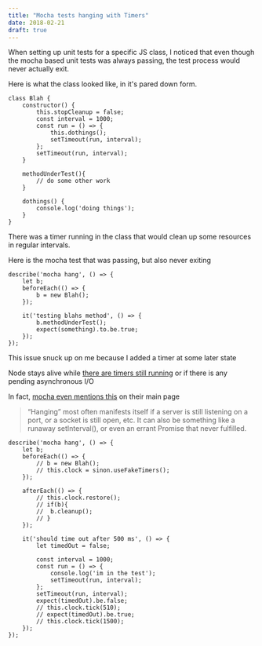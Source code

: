 ```yaml
---
title: "Mocha tests hanging with Timers"
date: 2018-02-21
draft: true
---
```


When setting up unit tests for a specific JS class, I noticed that even though the 
mocha based unit tests was always passing, the test process would never actually exit.

Here is what the class looked like, in it's pared down form.

```
class Blah {
	constructor() {
		this.stopCleanup = false;
		const interval = 1000;
		const run = () => {
			this.dothings();
            setTimeout(run, interval);
		};
		setTimeout(run, interval);
	}
	
	methodUnderTest(){
	    // do some other work
	}

	dothings() {
		console.log('doing things');
	} 
}
```

There was a timer running in the class that would clean up some resources in 
regular intervals.


Here is the mocha test that was passing, but also never exiting

```
describe('mocha hang', () => {
	let b;
	beforeEach(() => {
		b = new Blah();
	}); 

	it('testing blahs method', () => { 
		b.methodUnderTest();
		expect(something).to.be.true; 
	});
});
```

This issue snuck up on me because I added a timer at some later 
state

Node stays alive while [there are timers still running](https://nodejs.org/en/docs/guides/event-loop-timers-and-nexttick/)
or if there is any pending asynchronous I/O

In fact, [mocha even mentions this](https://mochajs.org/) on their main page

> “Hanging” most often manifests itself if a server is still 
listening on a port, or a socket is still open, etc. 
It can also be something like a runaway setInterval(), or even an errant Promise that never fulfilled.


```
describe('mocha hang', () => {
	let b;
	beforeEach(() => {
		// b = new Blah();
		// this.clock = sinon.useFakeTimers();		
	});

	afterEach(() => {
		// this.clock.restore();
		// if(b){
		// 	b.cleanup();
		// }
	});

	it('should time out after 500 ms', () => {
		let timedOut = false;

		const interval = 1000;
		const run = () => {
			console.log('im in the test');
			setTimeout(run, interval);
		};
		setTimeout(run, interval);
		expect(timedOut).be.false;
		// this.clock.tick(510);
		// expect(timedOut).be.true;
		// this.clock.tick(1500);
	});
});
```